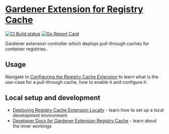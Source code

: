 # [Gardener Extension for Registry Cache](https://gardener.cloud)

[![CI Build status](https://concourse.ci.gardener.cloud/api/v1/teams/gardener-tests/pipelines/gardener-extension-registry-cache-main/jobs/main-head-update-job/badge)](https://concourse.ci.gardener.cloud/teams/gardener-tests/pipelines/gardener-extension-registry-cache-main/jobs/main-head-update-job)
[![Go Report Card](https://goreportcard.com/badge/github.com/gardener/gardener-extension-registry-cache)](https://goreportcard.com/report/github.com/gardener/gardener-extension-registry-cache)

Gardener extension controller which deploys pull-through caches for container registries.

## Usage

Navigate to [Configuring the Registry Cache Extension](docs/usage/configuration.md) to learn what is the use-case for a pull-through cache, how to enable it and configure it.

## Local setup and development

* [Deploying Registry Cache Extension Locally](docs/development/getting-started-locally.md) - learn how to set up a local development environment
* [Developer Docs for Gardener Extension Registry Cache](docs/development/extension-registry-cache.md) - learn about the inner workings
